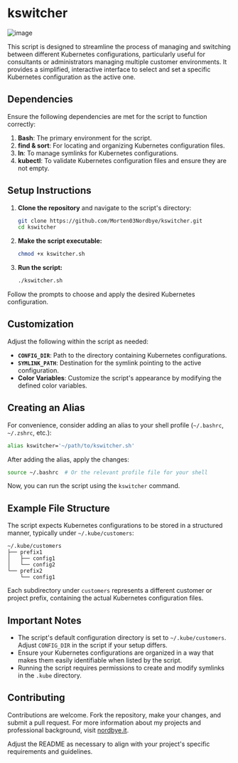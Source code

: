 # kswitcher
![image](https://github.com/Morten03Nordbye/kswitcher/assets/74780083/b2c05fd6-befa-4c29-98c9-597dd73f8cdd)

This script is designed to streamline the process of managing and switching between different Kubernetes configurations, particularly useful for consultants or administrators managing multiple customer environments. It provides a simplified, interactive interface to select and set a specific Kubernetes configuration as the active one.

## Dependencies

Ensure the following dependencies are met for the script to function correctly:

1. **Bash**: The primary environment for the script.
2. **find & sort**: For locating and organizing Kubernetes configuration files.
3. **ln**: To manage symlinks for Kubernetes configurations.
4. **kubectl**: To validate Kubernetes configuration files and ensure they are not empty.

## Setup Instructions

1. **Clone the repository** and navigate to the script's directory:

   ```bash
   git clone https://github.com/Morten03Nordbye/kswitcher.git
   cd kswitcher
   ```
2. **Make the script executable:**

   ```bash
   chmod +x kswitcher.sh
   ```

3. **Run the script:**

   ```bash
   ./kswitcher.sh
   ```

Follow the prompts to choose and apply the desired Kubernetes configuration.

## Customization

Adjust the following within the script as needed:

- **`CONFIG_DIR`**: Path to the directory containing Kubernetes configurations.
- **`SYMLINK_PATH`**: Destination for the symlink pointing to the active configuration.
- **Color Variables**: Customize the script's appearance by modifying the defined color variables.

## Creating an Alias

For convenience, consider adding an alias to your shell profile (`~/.bashrc`, `~/.zshrc`, etc.):

```bash
alias kswitcher='~/path/to/kswitcher.sh'
```

After adding the alias, apply the changes:

```bash
source ~/.bashrc  # Or the relevant profile file for your shell
```

Now, you can run the script using the `kswitcher` command.

## Example File Structure

The script expects Kubernetes configurations to be stored in a structured manner, typically under `~/.kube/customers`:

```
~/.kube/customers
├── prefix1
│   ├── config1
│   └── config2
└── prefix2
    └── config1
```

Each subdirectory under `customers` represents a different customer or project prefix, containing the actual Kubernetes configuration files.

## Important Notes

- The script's default configuration directory is set to `~/.kube/customers`. Adjust `CONFIG_DIR` in the script if your setup differs.
- Ensure your Kubernetes configurations are organized in a way that makes them easily identifiable when listed by the script.
- Running the script requires permissions to create and modify symlinks in the `.kube` directory.

## Contributing

Contributions are welcome. Fork the repository, make your changes, and submit a pull request. For more information about my projects and professional background, visit [nordbye.it](https://nordbye.it/).

Adjust the README as necessary to align with your project's specific requirements and guidelines.
